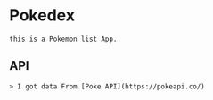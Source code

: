 # Pokedex

    this is a Pokemon list App.

## API

    > I got data From [Poke API](https://pokeapi.co/)

